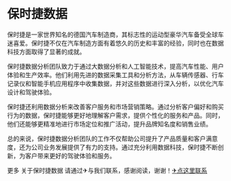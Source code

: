 # 保时捷数据

保时捷是一家世界知名的德国汽车制造商，其标志性的运动型豪华汽车备受全球车迷喜爱。保时捷不仅在汽车制造方面有着悠久的历史和丰富的经验，同时也在数据科技方面取得了显著的成就。

保时捷数据分析团队致力于通过大数据分析和人工智能技术，提高汽车性能、用户体验和生产效率。他们利用先进的数据采集工具和分析方法，从车辆传感器、行车记录仪和智能手机应用程序中收集数据，并对这些数据进行深入分析，以优化汽车设计和驾驶体验。

保时捷还利用数据分析来改善客户服务和市场营销策略。通过分析客户偏好和购买行为的数据，保时捷能够更好地理解客户需求，提供个性化的服务和产品。同时，他们还能够更精准地进行市场定位和推广活动，提升品牌知名度和销售业绩。

总的来说，保时捷数据分析团队的工作不仅帮助公司提升了产品质量和客户满意度，还为公司业务发展提供了有力的支持。通过充分利用数据科技，保时捷不断创新，为客户带来更好的驾驶体验和服务。

更多 关于保时捷数据 请通过✈与我们联系，感谢阅读，谢谢！[✈点这里联系](https://acc.k02.cc)